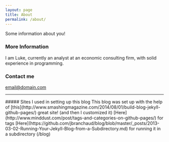 ```yaml
---
layout: page
title: About
permalink: /about/
---
```


Some information about you!

### More Information

I am Luke, currently an analyst at an economic consulting firm, with solid experience in programming.

### Contact me

[email@domain.com](mailto:email@domain.com)

<hr>
##### Sites I used in setting up this blog
This blog was set up with the help of [this](http://www.smashingmagazine.com/2014/08/01/build-blog-jekyll-github-pages/) great site! (and then I customized it)  
[Here](http://www.minddust.com/post/tags-and-categories-on-github-pages/) for tags  
[Here](https://github.com/jbranchaud/blog/blob/master/_posts/2013-03-02-Running-Your-Jekyll-Blog-from-a-Subdirectory.md) for running it in a subdirectory (/blog)